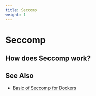 ```yaml
---
title: Seccomp
weight: 1
---
```

# Seccomp

## How does Seccomp work?


## See Also

- [Basic of Seccomp for Dockers](https://tbhaxor.com/basics-of-seccomp-for-dockers/)
